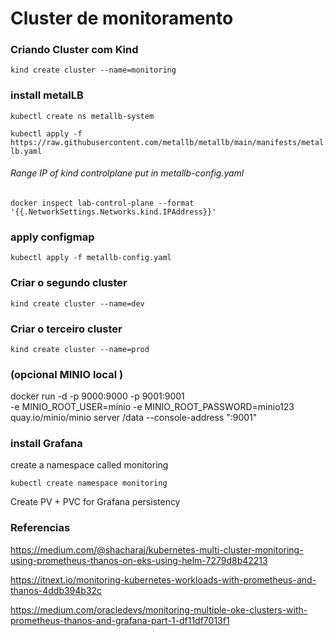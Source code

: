 # Cluster de monitoramento

### Criando Cluster com Kind

```shell
kind create cluster --name=monitoring
```

### install metalLB

`kubectl create ns metallb-system`

`kubectl apply -f https://raw.githubusercontent.com/metallb/metallb/main/manifests/metallb.yaml`

###### Range IP of kind controlplane put in metallb-config.yaml

`docker inspect lab-control-plane --format '{{.NetworkSettings.Networks.kind.IPAddress}}'`

### apply configmap

`kubectl apply -f metallb-config.yaml`

### Criar o segundo cluster

```shell
kind create cluster --name=dev
```

### Criar o terceiro cluster

```shell
kind create cluster --name=prod
```

### (opcional MINIO local )

docker run -d -p 9000:9000 -p 9001:9001 \
-e MINIO_ROOT_USER=minio -e MINIO_ROOT_PASSWORD=minio123 quay.io/minio/minio server /data --console-address ":9001"

### install Grafana

create a namespace called monitoring

`kubectl create namespace monitoring`

Create PV + PVC for Grafana persistency

### Referencias

https://medium.com/@shacharaj/kubernetes-multi-cluster-monitoring-using-prometheus-thanos-on-eks-using-helm-7279d8b42213

https://itnext.io/monitoring-kubernetes-workloads-with-prometheus-and-thanos-4ddb394b32c

https://medium.com/oracledevs/monitoring-multiple-oke-clusters-with-prometheus-thanos-and-grafana-part-1-df11df7013f1
